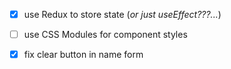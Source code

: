 - [x] use Redux to store state (*or just useEffect???...*)
- [ ] use CSS Modules for component styles
- [x] fix clear button in name form

